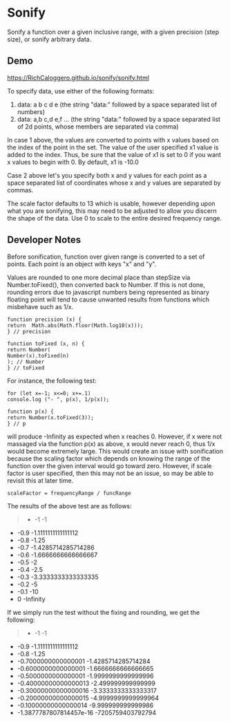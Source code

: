 # Sonify

Sonify a function over a given inclusive range, with a given precision (step size), or sonify arbitrary data.

## Demo

https://RichCaloggero.github.io/sonify/sonify.html

To specify data, use either of the following formats:

1. data: a b c d e (the string "data:" followed by a space separated list of numbers)
2. data: a,b c,d e,f ... (the string "data:" followed by a space separated list of 2d points, whose members are separated via comma)

In case 1 above, the values are converted to points with x values based on the index of the point in the set. The value of the user specified x1 value is added to the index. Thus, be sure that the value of x1 is set to 0 if you want x values to begin with 0. By default, x1 is -10.0

Case 2 above let's you specify both x and y values for each point as a space separated list of coordinates whose x and y values are separated by commas.

The scale factor defaults to 13 which is usable, however depending upon what you are sonifying, this may need to be adjusted to allow you discern the shape of the data. Use 0 to scale to the entire desired frequency range.

## Developer Notes
Before sonification, function over given range is converted to a set of points. Each point is an object with keys "x" and "y". 

Values are rounded to one more decimal place than stepSize via Number.toFixed(), then converted back to Number.  If this is not done, rounding errors due to javascript numbers being represented as binary floating point will tend to cause unwanted results from functions which misbehave such as 1/x. 

```
function precision (x) {
return  Math.abs(Math.floor(Math.log10(x)));
} // precision

function toFixed (x, n) {
return Number(
Number(x).toFixed(n)
); // Number
} // toFixed
```

For instance, the following test:

```
for (let x=-1; x<=0; x+=.1) 
console.log ("- ", p(x), 1/p(x));

function p(x) {
return Number(x.toFixed(3));
} // p
```

will produce -Infinity as expected when x reaches 0. However, if x were not massaged via the function p(x) as above, x would never reach 0, thus 1/x would become extremely large. This would create an issue with sonification because the scaling factor which depends on knowing the range of the function over the given interval would go toward zero.  However, if scale factor is user specified, then this may not be an issue, so may be able to revisit this at later time.

```
scaleFactor = frequencyRange / funcRange
```

The results of the above test are as follows:

>-  -1 -1
-  -0.9 -1.1111111111111112
-  -0.8 -1.25
-  -0.7 -1.4285714285714286
-  -0.6 -1.6666666666666667
-  -0.5 -2
-  -0.4 -2.5
-  -0.3 -3.3333333333333335
-  -0.2 -5
-  -0.1 -10
-  0 -Infinity


If we simply run the test without the fixing and rounding, we get the following:

>-  -1 -1
-  -0.9 -1.1111111111111112
-  -0.8 -1.25
-  -0.7000000000000001 -1.4285714285714284
-  -0.6000000000000001 -1.6666666666666665
-  -0.5000000000000001 -1.9999999999999996
-  -0.40000000000000013 -2.499999999999999
-  -0.30000000000000016 -3.3333333333333317
-  -0.20000000000000015 -4.9999999999999964
-  -0.10000000000000014 -9.999999999999986
-  -1.3877787807814457e-16 -7205759403792794

